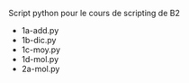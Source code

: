 Script python pour le cours de scripting de B2
- 1a-add.py
- 1b-dic.py
- 1c-moy.py
- 1d-mol.py
- 2a-mol.py

